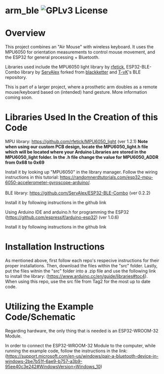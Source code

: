 # arm_ble ![GPLv3 License](https://img.shields.io/github/license/wlshen321/arm_ble)
# Overview
This project combines an "Air Mouse" with wireless keyboard. It uses the MPU6050 for orientation measurements to control mouse movement, and the ESP32 for general processing + Bluetooth.

Libraries used include the MPU6050 light library by [rfetick](https://www.github.com/rfetick), ESP32-BLE-Combo library by [ServAlex](https://www.github.com/ServAlex) forked from [blackketter](https://www.github.com/blackketter) and [T-vK](https://www.github.com/T-vK)'s BLE repository.

This is part of a larger project, where a prosthetic arm doubles as a remote mouse/keyboard based on (intended) hand gesture. More information coming soon.

# Libraries Used In the Creation of this Code
MPU library: https://github.com/rfetick/MPU6050_light (ver 1.2.1) **Note when using our custom PCB design, locate the MPU6050_light.h file which will be located where your Arduino Libraries are stored in the MPU6050_light folder. In the .h file change the value for MPU6050_ADDR from 0x68 to 0x69**

Install it by looking up "MPU6050" in the library manager. Follow the wiring instructions in this tutorial: https://randomnerdtutorials.com/esp32-mpu-6050-accelerometer-gyroscope-arduino/.
<br/> <br/>
BLE library: https://github.com/ServAlex/ESP32-BLE-Combo (ver 0.2.2)

Install it by following instructions in the github link

Using Arduino IDE and arduino.h for programming the ESP32 (https://github.com/espressif/arduino-esp32) (ver 1.0.6)

Install it by following instructions in the github link

# Installation Instructions
As mentioned above, first follow each repo's respecive instructions for their proper installations. Then, download the files within the "src" folder. Lastly, put the files witnin the "src" folder into a .zip file and use the following link to install the library: (https://www.arduino.cc/en/guide/libraries#toc4). When using this repo, use the src file from Tag2 for the most up to date code.

# Utilizing the Example Code/Schematic
Regarding hardware, the only thing that is needed is an ESP32-WROOM-32 Module.

In order to connect the ESP32-WROOM-32 Module to the computer, while running the example code, follow the instructions in the link: (https://support.microsoft.com/en-us/windows/pair-a-bluetooth-device-in-windows-2be7b51f-6ae9-b757-a3b9-95ee40c3e242#WindowsVersion=Windows_10)


